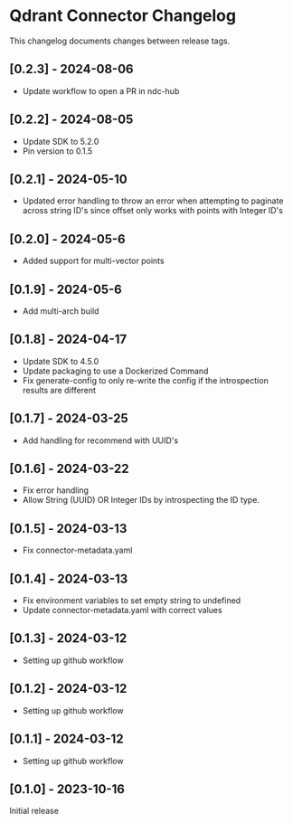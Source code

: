 # Qdrant Connector Changelog
This changelog documents changes between release tags.

## [0.2.3] - 2024-08-06
* Update workflow to open a PR in ndc-hub

## [0.2.2] - 2024-08-05
* Update SDK to 5.2.0
* Pin version to 0.1.5

## [0.2.1] - 2024-05-10
* Updated error handling to throw an error when attempting to paginate across string ID's since offset only works with points with Integer ID's

## [0.2.0] - 2024-05-6
* Added support for multi-vector points

## [0.1.9] - 2024-05-6
* Add multi-arch build

## [0.1.8] - 2024-04-17
* Update SDK to 4.5.0
* Update packaging to use a Dockerized Command
* Fix generate-config to only re-write the config if the introspection results are different

## [0.1.7] - 2024-03-25
* Add handling for recommend with UUID's

## [0.1.6] - 2024-03-22
* Fix error handling
* Allow String (UUID) OR Integer IDs by introspecting the ID type.

## [0.1.5] - 2024-03-13
* Fix connector-metadata.yaml

## [0.1.4] - 2024-03-13
* Fix environment variables to set empty string to undefined
* Update connector-metadata.yaml with correct values

## [0.1.3] - 2024-03-12
* Setting up github workflow

## [0.1.2] - 2024-03-12
* Setting up github workflow

## [0.1.1] - 2024-03-12
* Setting up github workflow

## [0.1.0] - 2023-10-16
Initial release